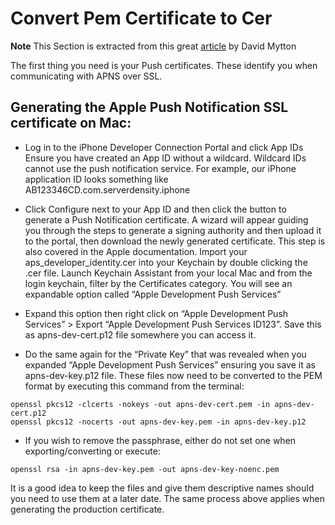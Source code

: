 # Convert Pem Certificate to Cer

**Note** This Section is extracted from this great [article](https://blog.serverdensity.com/how-to-build-an-apple-push-notification-provider-server-tutorial/) by David Mytton

The first thing you need is your Push certificates. These identify you when communicating with APNS over SSL.

## Generating the Apple Push Notification SSL certificate on Mac:

- Log in to the iPhone Developer Connection Portal and click App IDs
Ensure you have created an App ID without a wildcard. Wildcard IDs cannot use the push notification service. For example, our iPhone application ID looks something like AB123346CD.com.serverdensity.iphone

- Click Configure next to your App ID and then click the button to generate a Push Notification certificate. A wizard will appear guiding you through the steps to generate a signing authority and then upload it to the portal, then download the newly generated certificate. This step is also covered in the Apple documentation.
Import your aps_developer_identity.cer into your Keychain by double clicking the .cer file.
Launch Keychain Assistant from your local Mac and from the login keychain, filter by the Certificates category. You will see an expandable option called “Apple Development Push Services”

- Expand this option then right click on “Apple Development Push Services” > Export “Apple Development Push Services ID123”. Save this as apns-dev-cert.p12 file somewhere you can access it.

- Do the same again for the “Private Key” that was revealed when you expanded “Apple Development Push Services” ensuring you save it as apns-dev-key.p12 file.
These files now need to be converted to the PEM format by executing this command from the terminal:

```
openssl pkcs12 -clcerts -nokeys -out apns-dev-cert.pem -in apns-dev-cert.p12
openssl pkcs12 -nocerts -out apns-dev-key.pem -in apns-dev-key.p12
```

- If you wish to remove the passphrase, either do not set one when exporting/converting or execute:

```
openssl rsa -in apns-dev-key.pem -out apns-dev-key-noenc.pem
```

It is a good idea to keep the files and give them descriptive names should you need to use them at a later date. The same process above applies when generating the production certificate.
